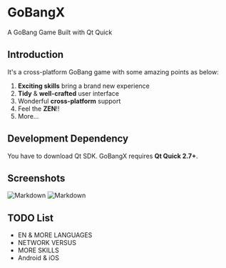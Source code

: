 # GoBangX
A GoBang Game Built with Qt Quick

## Introduction
It's a cross-platform GoBang game with some amazing points as below:
1. **Exciting skills** bring a brand new experience
2. **Tidy** & **well-crafted** user interface
3. Wonderful **cross-platform** support
4. Feel the **ZEN**!!
3. More...

## Development Dependency
You have to download Qt SDK. GoBangX requires **Qt Quick 2.7+**.

## Screenshots
![Markdown](http://i4.piimg.com/1949/b7ee5de094d52ae8.png)
![Markdown](http://i4.piimg.com/1949/ce8a6c6329cf9a7d.png)

## TODO List
* EN & MORE LANGUAGES
* NETWORK VERSUS
* MORE SKILLS
* Android & iOS
